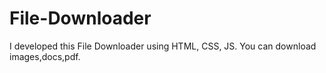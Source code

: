 # File-Downloader
I developed this File Downloader using HTML, CSS, JS.  You can download images,docs,pdf.
